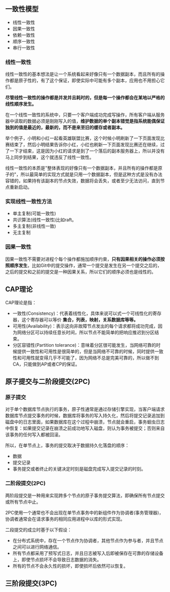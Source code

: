 ## 一致性模型

+ 线性一致性
+ 因果一致性
+ 依赖一致性
+ 顺序一致性
+ 串行一致性

### 线性一致性

线性一致性的基本想法是让一个系统看起来好像只有一个数据副本，而且所有的操作都是原子性的，有了这个保证，即使实际中可能有多个副本，应用也不用担心它们。

**尽管线性一致性的操作都是并发并且耗时的，但是每一个操作都会在某地以严格的线性顺序发生。**

在一个线性一致性的系统中，只要一个客户端成功完成写操作，所有客户端从服务器中读取的数据必须是刚刚写入的值，**维护数据的单个副本错觉是指系统能偶保证独到的值是最近的，最新的，而不是来至旧的缓存或者副本。**

举个例子，小明和小红一起看英雄联盟比赛，这个时候小明刷新了一下页面发现比赛结束了，然后小明结果告诉你小红，小红也刷新一下页面发现比赛还在继续，过了一下才结束，这是因为小红的请求是到了一个落后的副本服务器上，所以并没有马上同步到结果，这个就违反了线性一致性。

线性一致性的本质是"整体表现的好像只有一个数据副本，并且所有的操作都是原子的"，所以最简单的实现方式就是只用一个数据副本，但是这种方式是没有办法容错的，如果持有该副本的节点失效，数据将会丢失，或者至少无法访问，直到节点重新启动。

### 实现线性一致性方法

+ 单主复制(可能一致性)
+ 共识算法(线性一致性)比如raft。
+ 多主复制(非线性一致)
+ 无主复制

### 因果一致性

因果一致性不需要对进程个每个操作都施加顺序约束，**只有因果相关的操作必须按照顺序发生**，比如Git中的提交操作，通常一个提交是发生在另一个提交之后的，之后的提交和之前的提交是一种因果关系，所以它们的顺序必须也是线性的。

## CAP理论

CAP理论是指：

+ 一致性(Consistency)：代表着线性化，具体来说可以式一个可线性化的寄存器，这个寄存器可以等价 **集合，列表，映射，关系数据库等等。**
+ 可用性(Availability)：表示这向非故障节点发出的每个请求都将成功完成，因为网络分区可以持续任意长时间，所以节点不能简单的把响应推迟到分区结束。
+ 分区容错性(Partition tolerance)：意味着分区很可能发生，当网络可靠的时候提供一致性和可用性是很简单的，但是当网络不可靠的时候，同时提供一致性和可用性就变得几乎不可能了，因为网络不总是完美可靠的，所以做不到CA，只能做到AP或者CP的保证。

## 原子提交与二阶段提交(2PC)

### 原子提交

对于单个数据库节点执行的事务，原子性通常是通过存储引擎实现，当客户端请求数据库节点提交事务的时候，数据库将事务的写入持久化，然后将提交记录追加到磁盘中的日志里面，如果数据库在这个过程中崩溃，节点就会重启，事务蛔虫日志中恢复：如果提交记录在崩溃之前成功地写入磁盘，则认为事务被提交；否则来自该事务的任何写入都被回滚。

所以，在单节点上，事务的提交取决于数据持久化落盘的顺序：

+ 数据
+ 提交记录
+ 事务提交或者终止的关键决定时刻是磁盘完成写入提交记录的时刻。

### 二阶段提交(2PC)

两阶段提交是一种用来实现跨多个节点的原子事务提交算法，即确保所有节点提交或所有节点中止。

2PC使用一个通常也不会出现在单节点事务中的新组件作为协调者(事务管理器)，协调者通常会在请求事务的相同应用进程中以库的形式实现。

二段提交的成立时基于以下假设：

+ 在分布式系统中，存在一个节点作为协调者，其他节点作为参与者，并且节点之间可以进行网络通信。
+ 所有节点都采用了预写式日志，并且日志被写入后即被保存在可靠的存储设备上，即使节点损坏不会导致日志数据的消失。
+ 所有的节点不会永久性的损坏，即使损坏后依然可以恢复。

## 三阶段提交(3PC)